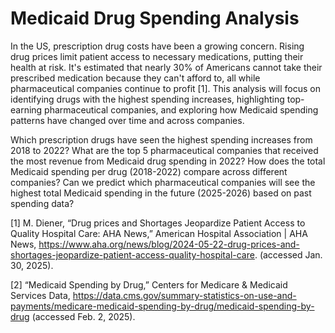 # Medicaid Drug Spending Analysis

In the US, prescription drug costs have been a growing concern. Rising drug prices limit patient access to necessary medications, putting their health at risk. It's estimated that nearly 30% of Americans cannot take their prescribed medication because they can't afford to, all while pharmaceutical companies continue to profit [1]. This analysis will focus on identifying drugs with the highest spending increases, highlighting top-earning pharmaceutical companies, and exploring how Medicaid spending patterns have changed over time and across companies. 

Which prescription drugs have seen the highest spending increases from 2018 to 2022?
What are the top 5 pharmaceutical companies that received the most revenue from Medicaid drug spending in 2022?
How does the total Medicaid spending per drug (2018-2022) compare across different companies?
Can we predict which pharmaceutical companies will see the highest total Medicaid spending in the future (2025-2026) based on past spending data?

[1] M. Diener, “Drug prices and Shortages Jeopardize Patient Access to Quality Hospital Care: AHA News,” American Hospital Association | AHA News, https://www.aha.org/news/blog/2024-05-22-drug-prices-and-shortages-jeopardize-patient-access-quality-hospital-care. (accessed Jan. 30, 2025).

[2] “Medicaid Spending by Drug,” Centers for Medicare & Medicaid Services Data, https://data.cms.gov/summary-statistics-on-use-and-payments/medicare-medicaid-spending-by-drug/medicaid-spending-by-drug (accessed Feb. 2, 2025).

